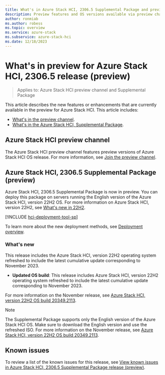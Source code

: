 ```yaml
---
title: What's in Azure Stack HCI, 2306.5 Supplemental Package and preview channel (preview)
description: Preview features and OS versions available via preview channel and 2306.5 supplemental package features.
author: ronmiab
ms.author: robess
ms.topic: overview
ms.service: azure-stack
ms.subservice: azure-stack-hci
ms.date: 12/18/2023
---
```


# What's in preview for Azure Stack HCI, 2306.5 release (preview)

> Applies to: Azure Stack HCI preview channel and Supplemental Package

This article describes the new features or enhancements that are currently available in the preview for Azure Stack HCI. This article includes:

- [What's in the preview channel](#azure-stack-hci-preview-channel).
- [What's in the Azure Stack HCI, Supplemental Package](#azure-stack-hci-23065-supplemental-package-preview).

## Azure Stack HCI preview channel

The Azure Stack HCI preview channel features preview versions of Azure Stack HCI OS release. For more information, see [Join the preview channel](./preview-channel.md).

## Azure Stack HCI, 2306.5 Supplemental Package (preview)

Azure Stack HCI, 2306.5 Supplemental Package is now in preview. You can deploy this package on servers running the English version of the Azure Stack HCI, version 22H2 OS. For more information on Azure Stack HCI, version 22H2, see [What's new in 22H2](../whats-new-in-hci-22h2.md).

[!INCLUDE [hci-deployment-tool-sp](../../hci/includes/hci-deployment-tool-sp-2306.md)]

To learn more about the new deployment methods, see [Deployment overview](../deploy/deployment-tool-introduction.md).

### What's new

This release includes the Azure Stack HCI, version 22H2 operating system refreshed to include the latest cumulative update corresponding to November 2023.

- **Updated OS build**: This release includes Azure Stack HCI, version 22H2 operating system refreshed to include the latest cumulative update corresponding to November 2023.

For more information on the November release, see [Azure Stack HCI, version 22H2 OS build 20349.2113](../release-information.md#azure-stack-hci-version-22h2-os-build-20349).

> [!NOTE]
> The Supplemental Package supports only the English version of the Azure Stack HCI OS. Make sure to download the English version and use the refreshed ISO. For more information on the November release, see [Azure Stack HCI, version 22H2 OS build 20349.2113](../release-information.md#azure-stack-hci-version-22h2-os-build-20349).

## Known issues

To review a list of the known issues for this release, see [View known issues in Azure Stack HCI, 2306.5 Supplemental Package release (preview)](../hci-known-issues-2306-5.md).
